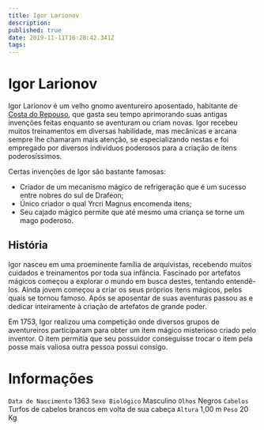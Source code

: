 ```yaml
---
title: Igor Larionov
description: 
published: true
date: 2019-11-11T16:28:42.341Z
tags: 
---
```


<!-- SUBTITLE: Visão geral sobre Igor Larionov -->

# Igor Larionov
Igor Larionov é um velho gnomo aventureiro aposentado, habitante de [Costa do Repouso](/lugares/plano-material/drafeon/sudeste-de-drafeon/costa-do-repouso#costa-do-repouso), que gasta seu tempo aprimorando suas antigas invenções feitas enquanto se aventuram ou criam novas. Igor recebeu muitos treinamentos em diversas habilidade, mas mecânicas e arcana sempre lhe chamaram mais atenção, se especializando nestas e foi empregado por diversos indivíduos poderosos para a criação de itens poderosíssimos.

Certas invenções de Igor são bastante famosas:
* Criador de um mecanismo mágico de refrigeração que é um sucesso entre nobres do sul de Drafeon;
* Único criador o qual Yrcri Magnus encomenda itens;
* Seu cajado mágico permite que até mesmo uma criança se torne um mago poderoso.

## História
Igor nasceu em uma proeminente família de arquivistas, recebendo muitos cuidados e treinamentos por toda sua infância. Fascinado por artefatos mágicos começou a explorar o mundo em busca destes, tentando entendê-los. Ainda jovem começou a criar os seus próprios itens mágicos, pelos quais se tornou famoso. Após se aposentar de suas aventuras passou as e dedicar inteiramente à criação de artefatos de grande poder.

Em 1753, Igor realizou uma competição onde diversos grupos de aventureiros participaram para obter um item mágico misterioso criado pelo inventor. O item permitia que seu possuidor conseguisse trocar o item pela posse mais valiosa outra pessoa possui consigo.

# Informações
`Data de Nascimento` 1363 
`Sexo Biológico` Masculino
`Olhos` Negros
`Cabelos` Turfos de cabelos brancos em volta de sua cabeça
`Altura` 1,00 m
`Peso` 20 Kg



